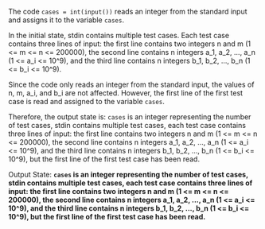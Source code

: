 The code `cases = int(input())` reads an integer from the standard input and assigns it to the variable `cases`. 

In the initial state, stdin contains multiple test cases. Each test case contains three lines of input: the first line contains two integers n and m (1 <= m <= n <= 200000), the second line contains n integers a_1, a_2, ..., a_n (1 <= a_i <= 10^9), and the third line contains n integers b_1, b_2, ..., b_n (1 <= b_i <= 10^9). 

Since the code only reads an integer from the standard input, the values of n, m, a_i, and b_i are not affected. However, the first line of the first test case is read and assigned to the variable `cases`. 

Therefore, the output state is: `cases` is an integer representing the number of test cases, stdin contains multiple test cases, each test case contains three lines of input: the first line contains two integers n and m (1 <= m <= n <= 200000), the second line contains n integers a_1, a_2, ..., a_n (1 <= a_i <= 10^9), and the third line contains n integers b_1, b_2, ..., b_n (1 <= b_i <= 10^9), but the first line of the first test case has been read.

Output State: **`cases` is an integer representing the number of test cases, stdin contains multiple test cases, each test case contains three lines of input: the first line contains two integers n and m (1 <= m <= n <= 200000), the second line contains n integers a_1, a_2, ..., a_n (1 <= a_i <= 10^9), and the third line contains n integers b_1, b_2, ..., b_n (1 <= b_i <= 10^9), but the first line of the first test case has been read.**